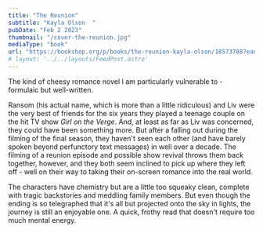 ```yaml
---
title: "The Reunion"
subtitle: "Kayla Olson  "
pubDate: "Feb 2 2023"
thumbnail: "/cover-the-reunion.jpg"
mediaType: "book"
url: "https://bookshop.org/p/books/the-reunion-kayla-olson/18573788?ean=9781668001943"
# layout: '../../layouts/FeedPost.astro'
---
```


The kind of cheesy romance novel I am particularly vulnerable to - formulaic but well-written.

Ransom (his actual name, which is more than a little ridiculous) and Liv were the very best of friends for the six years they played a teenage couple on the hit TV show _Girl on the Verge_. And, at least as far as Liv was concerned, they could have been something more. But after a falling out during the filming of the final season, they haven't seen each other (and have barely spoken beyond perfunctory text messages) in well over a decade. The filming of a reunion episode and possible show revival throws them back together, however, and they both seem inclined to pick up where they left off - well on their way to taking their on-screen romance into the real world.

The characters have chemistry but are a little too squeaky clean, complete with tragic backstories and meddling family members. But even though the ending is so telegraphed that it's all but projected onto the sky in lights, the journey is still an enjoyable one. A quick, frothy read that doesn't require too much mental energy.